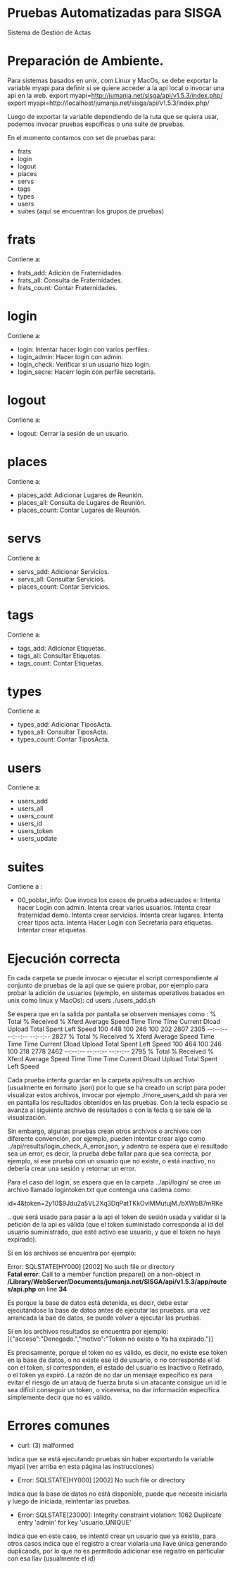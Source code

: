 # Pruebas Automatizadas para SISGA
Sistema de Gestión de Actas

# Preparación de Ambiente.
Para sistemas basados en unix, com Linux y MacOs, se debe exportar la variable myapi para definir si se quiere acceder a la api local o invocar una api en la web.
export myapi=http://jumanja.net/sisga/api/v1.5.3/index.php/
export myapi=http://localhost/jumanja.net/sisga/api/v1.5.3/index.php/

Luego  de exportar la variable dependiendo de la ruta que se quiera usar, podemos invocar pruebas espcíficas o una suite de pruebas.

En el momento contamos con set de pruebas para:
- frats
- login
- logout
- places
- servs
- tags
- types
- users
- suites (aquí se encuentran los grupos de pruebas)

# frats

Contiene a:
- frats_add: Adición de Fraternidades.
- frats_all: Consulta de Fraternidades.
- frats_count: Contar Fraternidades.

# login

Contiene a:
- login: Intentar hacer login con varios perfiles.
- login_admin: Hacer login con admin.
- login_check: Verificar si un usuario hizo login.
- login_secre: Hacerr login con perfile secretaría.

# logout

Contiene a:
- logout: Cerrar la sesión de un usuario.

# places

Contiene a:
- places_add: Adicionar Lugares de Reunión.
- places_all: Consulta de Lugares de Reunión.
- places_count: Contar Lugares de Reunión.

# servs

Contiene a:
- servs_add: Adicionar Servicios.
- servs_all: Consultar Servicios.
- places_count: Contar Servicios.

# tags

Contiene a:
- tags_add: Adicionar Etiquetas.
- tags_all: Consultar Etiquetas.
- tags_count: Contar Etiquetas.

# types

Contiene a:
- types_add: Adicionar TiposActa.
- types_all: Consultar TiposActa.
- types_count: Contar TiposActa.

# users

Contiene a:
- users_add
- users_all
- users_count
- users_id
- users_token
- users_update

# suites

Contiene a :

- 00_poblar_info: Que invoca los casos de prueba adecuados e:
Intenta hacer Login con admin.
Intenta crear varios usuarios.
Intenta crear fraternidad demo.
Intenta crear servicios.
Intenta crear lugares.
Intenta crear tipos acta.
Intenta Hacer Login con Secretaria para etiquetas.
Intentar crear etiquetas.

# Ejecución correcta

En cada carpeta se puede invocar o ejecutar el script correspondiente al conjunto de pruebas de la api que se quiere probar, por ejemplo para probar la adición de usuarios (ejemplo, en sistemas operativos basados en unix como linux y MacOs):
cd users
./users_add.sh


Se espera que en la salida por pantalla se observen mensajes como :
  % Total    % Received % Xferd  Average Speed   Time    Time     Time  Current
                                 Dload  Upload   Total   Spent    Left  Speed
100   448  100   246  100   202   2807   2305 --:--:-- --:--:-- --:--:--  2827
  % Total    % Received % Xferd  Average Speed   Time    Time     Time  Current
                                 Dload  Upload   Total   Spent    Left  Speed
100   464  100   246  100   218   2778   2462 --:--:-- --:--:-- --:--:--  2795
  % Total    % Received % Xferd  Average Speed   Time    Time     Time  Current
                                 Dload  Upload   Total   Spent    Left  Speed

Cada prueba intenta guardar en la carpeta api/results un archivo (usualmente en formato .json) por lo que se ha creado un script para poder visualizar estos archivos, invocar por ejemplo ./more_users_add.sh para ver en pantalla los resultados obtenidos en las pruebas. Con la tecla espacio se avanza al siguiente archivo de resultados o con la tecla q se sale de la visualización.

Sin embargo, algunas pruebas crean otros archivos o archivos con diferente convención, por ejemplo, pueden intentar crear algo como ../api/results/login_check_A_error.json, y adentro se espera que el resultado sea un error, es decir, la prueba debe fallar para que sea correcta, por ejemplo, si ese prueba con un usuario que no existe, o está inactivo, no debería crear una sesión y retornar un error.

Para el caso del login, se espera que en la carpeta ../api/login/ se cree un archivo llamado logintoken.txt que contenga una cadena como:

id=4&token=$2y$10$9Jdu2a5VL2Xq3DqPatTKkOviMMutujM./bXWbB7mRKe

.. que será usado para pasar a la api el token de sesión usada y validar si la petición de la api es válida (que el token suministado corresponda al id del usuario suministrado, que esté activo ese usuario, y que el token no haya expirado).

Si en los archivos se encuentra por ejemplo:

Error: SQLSTATE[HY000] [2002] No such file or directory<br />
<b>Fatal error</b>:  Call to a member function prepare() on a non-object in <b>/Library/WebServer/Documents/jumanja.net/SISGA/api/v1.5.3/app/routes/api.php</b> on line <b>34</b><br />

Es porque la base de datos está detenida, es decir, debe estar ejecutándose la base de datos antes de ejecutar las pruebas. una vez arrancada la bae de datos, se puede volver a ejecutar las pruebas.

Si en los archivos resultados se encuentra por ejemplo:
[{"acceso":"Denegado.","motivo":"Token no existe o Ya ha expirado."}]

Es precisamente, porque el token no es válido, es decir, no existe ese token en la base de datos, o no existe ese id de usuario, o no corresponde el id con el token, si corresponden, el estado del usuario es Inactivo o Retirado, o el token ya expiró. La razón de no dar un mensaje expecífico es para evitar el riesgo de un atauq de fuerza bruta si un atacante consigue un id le sea difícil conseguir un token, o viceversa, no dar información específica simplemente decir que no es válido.

# Errores comunes

- curl: (3) <url> malformed

Indica que se está ejecutando pruebas sin haber exportardo la variable myapi (ver arriba en esta página las instrucciones)

- Error: SQLSTATE[HY000] [2002] No such file or directory<br />

Indica que la base de datos no está disponible, puede que necesite iniciarla y luego de iniciada, reintentar las pruebas.

- Error: SQLSTATE[23000]: Integrity constraint violation: 1062 Duplicate entry 'admin' for key 'usuario_UNIQUE'

Indica que en este caso, se intentó crear un usuario que ya existía, para otros casos indica que el registro a crear violaría una llave única generando duplicaods, por lo que no es permitodo adicionar ese registro en particular con esa llav (usualmente el id)
